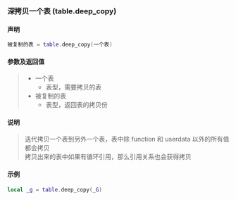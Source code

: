 ### 深拷贝一个表 \(**table\.deep\_copy**\)


#### 声明
```lua
被复制的表 = table.deep_copy(一个表)
```


#### 参数及返回值
> - 一个表
>   - 表型，需要拷贝的表
> - 被复制的表
>   - 表型，返回表的拷贝份


#### 说明
> 迭代拷贝一个表到另外一个表，表中除 function 和 userdata 以外的所有值都会拷贝  
> 拷贝出来的表中如果有循环引用，那么引用关系也会获得拷贝  


#### 示例  
```lua
local _g = table.deep_copy(_G)
```

